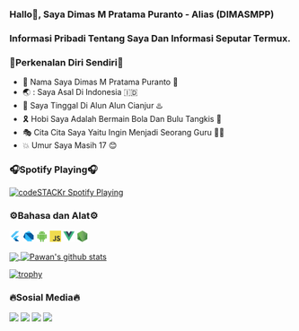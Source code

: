 ### Hallo👋, Saya Dimas M Pratama Puranto - Alias (DIMASMPP)
<h3 align="left">Informasi Pribadi Tentang Saya Dan Informasi Seputar Termux.</h3>

### 🧒Perkenalan Diri Sendiri🧒

- 👤 Nama Saya Dimas M Pratama Puranto 👥
- 🌏 : Saya Asal Di Indonesia 🇮🇩
- 🏡 Saya Tinggal Di Alun Alun Cianjur ♨️
- 🎗 Hobi Saya Adalah Bermain Bola Dan Bulu Tangkis 🎾
- 🎭 Cita Cita Saya Yaitu Ingin Menjadi Seorang Guru 👨‍⚖️
- 💥 Umur Saya Masih 17 😊

### 🎧Spotify Playing🎧

[<img src="https://now-playing-codestackr.vercel.app/api/spotify-playing" alt="codeSTACKr Spotify Playing" width="350" />](https://open.spotify.com/user/swyqyimdc12jajde4vpwd2x1b)

### ⚙️Bahasa dan Alat⚙️

<code><img height="20" src="https://raw.githubusercontent.com/github/explore/80688e429a7d4ef2fca1e82350fe8e3517d3494d/topics/flutter/flutter.png"></code>
<code><img height="20" src="https://raw.githubusercontent.com/github/explore/80688e429a7d4ef2fca1e82350fe8e3517d3494d/topics/dart/dart.png"></code>
<code><img height="20" src="https://raw.githubusercontent.com/github/explore/80688e429a7d4ef2fca1e82350fe8e3517d3494d/topics/android/android.png"></code>
<code><img height="20" src="https://raw.githubusercontent.com/github/explore/80688e429a7d4ef2fca1e82350fe8e3517d3494d/topics/javascript/javascript.png"></code>
<code><img height="20" src="https://raw.githubusercontent.com/github/explore/80688e429a7d4ef2fca1e82350fe8e3517d3494d/topics/vue/vue.png"></code>
<code><img height="20" src="https://raw.githubusercontent.com/github/explore/80688e429a7d4ef2fca1e82350fe8e3517d3494d/topics/nodejs/nodejs.png"></code>    

<a href="https://github.com/DIMASMPP190">
  <img align="center" src="https://github-readme-stats.vercel.app/api/top-langs/?username=iampawan&theme=light&hide_langs_below=1" />
</a>
<a href="https://github.com/DIMASMPP190">
 <img align="center" src="https://github-readme-stats.vercel.app/api?username=iampawan&show_icons=true&theme=light&line_height=27" alt="Pawan's github stats"/>
</a>

[![trophy](https://github-profile-trophy.vercel.app/?username=vadorequest)](https://github.com/DIMASMPP190)

### 🔥Sosial Media🔥

[![](https://img.shields.io/badge/Instagram-@dimasmpp_-white?logo=Instagram&logoColor=white&labelColor=red)](https://www.instagram.com/dimasmpp_)
[![](https://img.shields.io/badge/Github-DIMASMPP190-red?logo=Github&logoColor=red&labelColor=white)](https://github.com/DIMASMPP190)
[![](https://img.shields.io/badge/Twitter-@dimas_mpp-white?logo=Twitter&logoColor=white&labelColor=red)](https://mobile.twitter.com/dimas_mpp)
[![](https://img.shields.io/badge/Whatsapp-6283112549926-red?logo=Whatsapp&logoColor=red&labelColor=white)](https://mobile.twitter.com/dimas_mpp)
